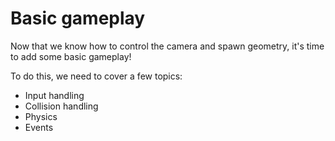 # Basic gameplay

Now that we know how to control the camera and spawn geometry, it's time to add some basic gameplay!

To do this, we need to cover a few topics:

* Input handling
* Collision handling
* Physics
* Events